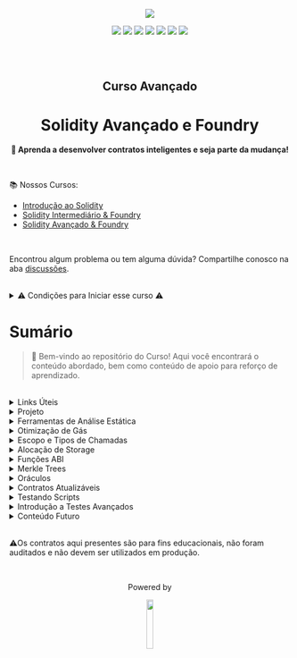 <p align="center">
  <img src="https://blogger.googleusercontent.com/img/a/AVvXsEjUWPyYTDpJuajmaMWwVL235t05jfFd_jkUKR6N0ZKvhqpd6jhPwmFY-d5gCuFzThgvVrTg2mFce0l2GqxyrsXlyb8x6Cs-i7OdCuiQWDiI23n8sMH8b0e0ypL-gLx_6fXoUNtQ7eA30JlhUSM2M0x0aowilfSj1ORA40QYcLF2hj2kFScWIu2DLvAcCAw=s16000">
</p>

<p align="center">
  <a href="https://linktree.com/77innovationlabs" target="_blank"><img src="https://img.shields.io/badge/linktree-5b5b5b?style=for-the-badge&logo=linktree&logoColor=white" target="_blank"></a>
  <a href="https://www.linkedin.com/company/77innovationlabs/" target="_blank"><img src="https://img.shields.io/badge/-LinkedIn-3090E6?style=for-the-badge&logo=linkedin&logoColor=white" target="_blank"></a>
  <a href="https://www.77innovationlabs.com/" target="_blank"><img src="https://img.shields.io/badge/website-262262?style=for-the-badge&logo=www&logoColor=white"></a>
  <a href="https://www.instagram.com/77innovationlabs" target="_blank"><img src="https://img.shields.io/badge/instagram-5b5b5b?style=for-the-badge&logo=instagram&logoColor=white"></a>
  <a href="https://x.com/77innovationlab" target="_blank"><img src="https://img.shields.io/badge/x-3090E6?style=for-the-badge&logoColor=white"></a>
  <a href="https://discord.gg/H2UpdzbbRJ" target="_blank"><img src="https://img.shields.io/badge/discord-262262?style=for-the-badge&logo=discord&logoColor=white"></a>
  <a href="https://tiktok.com/@77innovationlabs" target="_blank"><img src="https://img.shields.io/badge/tiktok-5b5b5b?style=for-the-badge&logo=tiktok&logoColor=white"></a>
</p>

</br>
</br>

<div align="center">

<h2> 
  Curso Avançado
</h2>

<h1>
  Solidity Avançado e Foundry
</h1>

<p align="center"><strong>🚀 Aprenda a desenvolver contratos inteligentes e seja parte da mudança!</strong></p>

</div>

<br/>

📚 Nossos Cursos:

- [Introdução ao Solidity]()
- [Solidity Intermediário & Foundry]()
- [Solidity Avançado & Foundry]()

<br>

Encontrou algum problema ou tem alguma dúvida? Compartilhe conosco na aba [discussões]().

<br>

<details>

<summary>⚠️ Condições para Iniciar esse curso ⚠️</summary>
Para iniciar esse curso você precisa atender alguns requisitos:

- Ter um conhecimento intermediário de Solidity e Foundry.
- Ter noções dos Padrões de Desenvolvimento e Boas práticas
  - Você pode adquirir o conhecimento apontado acima através dos seguintes cursos
    - [Introdução ao Solidity]()
    - [Solidity Intermediário & Foundry]()
- Possuir o [Vscode](https://code.visualstudio.com/download) instalado em sua máquina.
- Compatibilidade com o Foundry.
  - No sistema operacional Windows, você precisará interagir com o Foundry através do git bash.
    - Indicamos a instalação do [WSL](https://learn.microsoft.com/en-us/windows/wsl/install). Caso contrário você enfrentará dificuldades na interação com algumas ferramentas.

<br>
</details>

# Sumário

> 👋 Bem-vindo ao repositório do Curso! Aqui você encontrará o conteúdo abordado, bem como conteúdo de apoio para reforço de aprendizado.
<br>

<details>

<summary>Links Úteis</summary>

- [Documentação do Solidity](https://docs.soliditylang.org/en/stable/)
- [Chainlist](https://chainlist.org/)
- [Testnet Faceuts](https://cloud.google.com/application/web3/faucet/ethereum/sepolia)
- [Alchemy](http://www.alchemy.com/)
- [Foundry](https://book.getfoundry.sh/)
- [Slither](https://github.com/crytic/slither#how-to-install)
- [Aderyn](https://github.com/Cyfrin/aderyn)
- [Tldraw](tldraw.com)
- [Storage Layout](https://docs.soliditylang.org/en/latest/internals/layout_in_storage.html#layout-of-state-variables-in-storage-and-transient-storage)
- [Custom Murky Script](https://github.com/77EducationalLabs/solidity-advanced/tree/main/NebulaQuest/script)
- [Precision Loss](https://blocksecteam.medium.com/yet-another-tragedy-of-precision-loss-an-in-depth-analysis-of-the-kyberswap-incident-b0556022a570)

<br>
</details>

<details>
<summary>Projeto</summary>

<ol>
<li>Plataforma Educacional</li>
<li>Contrato de Airdrop</li>
<li>Introdução à Oráculos</li>
</ol>
<br>
</details>

<details>

<summary>Ferramentas de Análise Estática</summary>

<ol>
<li>Slither</li>
<li>Aderyn</li>
<li>+ Solidity Code Metrics</li>
</ol>
<br>
</details>

<details>
<summary>Otimização de Gás</summary>

<ol>
<li>Boas Práticas</li>
<li>Constantes e Imutáveis</li>
<li>Tamanho de Variáveis</li>
<li>Packing</li>
<li>`Storage` e `Memory`</li>
<li>Ponteiros para Storage</li>
<li>Funções Payable</li>
<li>Erros Customizados</li>
</ol>
<br>
</details>

<details>
<summary>Escopo e Tipos de Chamadas</summary>

<ol>
<li>Chamadas Internas e Externas</li>
<li>Call()</li>
<li>Staticcall()</li>
<li>Delegatecall()</li>
</ol>
<br>
</details>

<details>
<summary>Alocação de Storage</summary>

<ol>
<li>Como funciona</li>
<li>Tipos de Valor x Tipos de Referência</li>
<li>Herança e Layout</li>
</ol>
<br>
</details>


<details>
<summary>Funções ABI</summary>

<ol>
<li>abi.encode</li>
<li>abi.encodePacked</li>
<li>abi.encodeWithSelector</li>
<li>abi.encodeWithsignature</li>
</ol>
<br>
</details>

<details>
<summary>Merkle Trees</summary>

<ol>
<li>O que são</li>
<li>Open Zeppelin Merkle Proof</li>
<li>EIP712</li>
<li>ECDSA</li>
<li>Replay Attacks</li>
<li>EIP191</li>
<li>Murky</li>
<li>Permissões Especiais do Foundry</li>
</ol>
<br>
</details>


<details>
<summary>Oráculos</summary>

<ol>
<li>O Problema do Oráculo</li>
<li>Chainlink</li>
<li>Data Feeds</li>
<li>VRF & Aleatoriedade</li>
</ol>
<br>
</details>

<details>
<summary>Contratos Atualizáveis</summary>

<ol>
<li>O que são</li>
<li>Como funcionam</li>
<li>Transparent Proxy</li>
<li>UUPS Proxy</li>
</ol>
<br>
</details>

<details>
<summary>Testando Scripts</summary>

<ol>
<li>Scripts Eficientes</li>
<li>Como testar scripts</li>
</ol>
<br>
</details>

<details>
<summary>Introdução a Testes Avançados</summary>

<ol>
<li>O que é Fuzzing</li>
<li>Stateless Fuzzing</li>
<li>Open Stateful Fuzzing</li>
<li>Statefull Fuzzing com Handlers</li>
</ol>
<br>
</details>

<details>
<summary>Conteúdo Futuro</summary>

<ol>
<li>Uniswap V3/V4</li>
<li>Aave</li>
<li>Concero & Lanca</li>
<li>Account Abstraction</li>
</ol>
<br>
</details>

<br>

⚠️Os contratos aqui presentes são para fins educacionais, não foram auditados e não devem ser utilizados em produção.

<br>

<div align="center">
  <p> Powered by </p>
  <img src="https://blogger.googleusercontent.com/img/a/AVvXsEgKM5h5oO-Jl7faARzR0q2tF3_zCRIQ_Rb6CpwpyMuPg9rsqx_QbcuyHXrV5mO8Jp6qexGsHomTpyqwKqPUucLPmuAF39dyqsdyFBXYvmqzIXOC-9GU3ylyFpR2mn7KmSnuoNhfmmw1DRL3cuqLGDVpNmCF9MCrlivTQH0Xq3NJcAKPR-2GuQHLvX9WMls=s16000" width="15%">
</div>